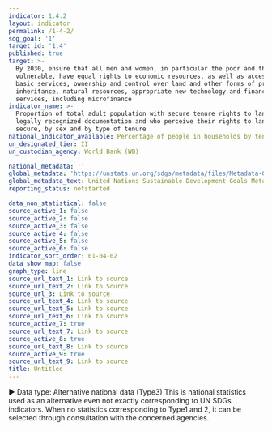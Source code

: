 ```yaml
---
indicator: 1.4.2
layout: indicator
permalink: /1-4-2/
sdg_goal: '1'
target_id: '1.4'
published: true
target: >-
  By 2030, ensure that all men and women, in particular the poor and the
  vulnerable, have equal rights to economic resources, as well as access to
  basic services, ownership and control over land and other forms of property,
  inheritance, natural resources, appropriate new technology and financial
  services, including microfinance
indicator_name: >-
  Proportion of total adult population with secure tenure rights to land, with
  legally recognized documentation and who perceive their rights to land as
  secure, by sex and by type of tenure
national_indicator_available: Percentage of people in households by tenure type and economic activity
un_designated_tier: II
un_custodian_agency: World Bank (WB)

national_metadata: ''
global_metadata: 'https://unstats.un.org/sdgs/metadata/files/Metadata-01-04-02.pdf'
global_metadata_text: United Nations Sustainable Development Goals Metadata (PDF)
reporting_status: notstarted

data_non_statistical: false
source_active_1: false
source_active_2: false
source_active_3: false
source_active_4: false
source_active_5: false
source_active_6: false
indicator_sort_order: 01-04-02
data_show_map: false
graph_type: line
source_url_text_1: Link to source
source_url_text_2: Link to Source
source_url_3: Link to source
source_url_text_4: Link to source
source_url_text_5: Link to source
source_url_text_6: Link to source
source_active_7: true
source_url_text_7: Link to source
source_active_8: true
source_url_text_8: Link to source
source_active_9: true
source_url_text_9: Link to source
title: Untitled
---
```

▶ Data type: Alternative national data (Type3) This is national statistics used as an alternative even not exactly corresponding to UN SDGs indicators. When no statistics corresponding to Type1 and 2, it can be selected through consultation with the concerned agencies.
